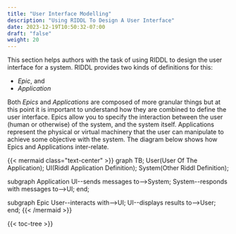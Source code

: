 ```yaml
---
title: "User Interface Modelling"
description: "Using RIDDL To Design A User Interface"
date: 2023-12-19T10:50:32-07:00
draft: "false"
weight: 20
---
```


This section helps authors with the task of using RIDDL to design the user
interface for a system. RIDDL provides two kinds of definitions for this:
* _Epic_, and
* _Application_

Both _Epics_ and _Applications_ are composed of more granular things but
at this point it is important to understand how they are combined to
define the user interface.  Epics allow you to specify the interaction
between the user (human or otherwise) of the system, and the system
itself. Applications represent the physical or virtual machinery that
the user can manipulate to achieve some objective with the system. The diagram
below shows how Epics and Applications inter-relate.

{{< mermaid class="text-center" >}}
graph TB;
  User(User Of The Application);
  UI(Riddl Application Definition);
  System(Other Riddl Definition);

  subgraph Application
    UI--sends messages to-->System;
    System--responds with messages to-->UI;
  end;

  subgraph Epic
    User--interacts with-->UI;
    UI--displays results to-->User;    
  end;
{{< /mermaid >}}

{{< toc-tree >}}
